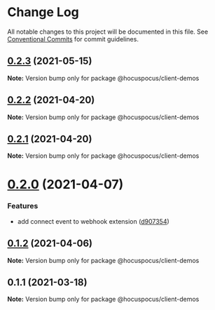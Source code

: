 # Change Log

All notable changes to this project will be documented in this file.
See [Conventional Commits](https://conventionalcommits.org) for commit guidelines.

## [0.2.3](https://github.com/ueberdosis/hocuspocus/compare/@hocuspocus/client-demos@0.2.2...@hocuspocus/client-demos@0.2.3) (2021-05-15)

**Note:** Version bump only for package @hocuspocus/client-demos





## [0.2.2](https://github.com/ueberdosis/hocuspocus/compare/@hocuspocus/client-demos@0.2.1...@hocuspocus/client-demos@0.2.2) (2021-04-20)

**Note:** Version bump only for package @hocuspocus/client-demos





## [0.2.1](https://github.com/ueberdosis/hocuspocus/compare/@hocuspocus/client-demos@0.2.0...@hocuspocus/client-demos@0.2.1) (2021-04-20)

**Note:** Version bump only for package @hocuspocus/client-demos





# [0.2.0](https://github.com/ueberdosis/hocuspocus/compare/@hocuspocus/client-demos@0.1.2...@hocuspocus/client-demos@0.2.0) (2021-04-07)


### Features

* add connect event to webhook extension ([d907354](https://github.com/ueberdosis/hocuspocus/commit/d907354561ca31130061b6393c240598d67259b1))





## [0.1.2](https://github.com/ueberdosis/hocuspocus/compare/@hocuspocus/client-demos@0.1.1...@hocuspocus/client-demos@0.1.2) (2021-04-06)

**Note:** Version bump only for package @hocuspocus/client-demos





## 0.1.1 (2021-03-18)

**Note:** Version bump only for package @hocuspocus/client-demos
